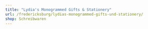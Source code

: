 ```yaml
---
title: "Lydia's Monogrammed Gifts & Stationery"
url: /fredericksburg/lydias-monogrammed-gifts-und-stationery/
shop: Schreibwaren
---
```

